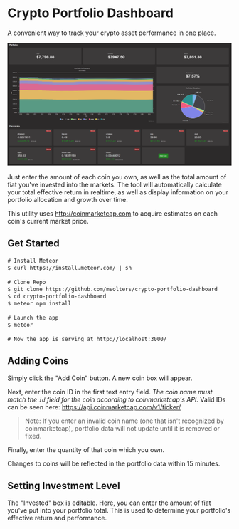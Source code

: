# Crypto Portfolio Dashboard

A convenient way to track your crypto asset performance in one place.

![](screenshot.PNG)

Just enter the amount of each coin you own, as well as the total amount of fiat you've invested into the markets.  The tool will automatically calculate your total effective return in realtime, as well as display information on your portfolio allocation and growth over time.

This utility uses http://coinmarketcap.com to acquire estimates on each coin's current market price.

## Get Started
```
# Install Meteor
$ curl https://install.meteor.com/ | sh

# Clone Repo
$ git clone https://github.com/msolters/crypto-portfolio-dashboard
$ cd crypto-portfolio-dashboard
$ meteor npm install

# Launch the app
$ meteor

# Now the app is serving at http://localhost:3000/
```

## Adding Coins
Simply click the "Add Coin" button.  A new coin box will appear.

Next, enter the coin ID in the first text entry field.  *The coin name must match the `id` field for the coin according to coinmarketcap's API.*  Valid IDs can be seen here: https://api.coinmarketcap.com/v1/ticker/

> Note: If you enter an invalid coin name (one that isn't recognized by coinmarketcap), portfolio data will not update until it is removed or fixed.

Finally, enter the quantity of that coin which you own.

Changes to coins will be reflected in the portfolio data within 15 minutes.

## Setting Investment Level
The "Invested" box is editable.  Here, you can enter the amount of fiat you've put into your portfolio total.  This is used to determine your portfolio's effective return and performance.
